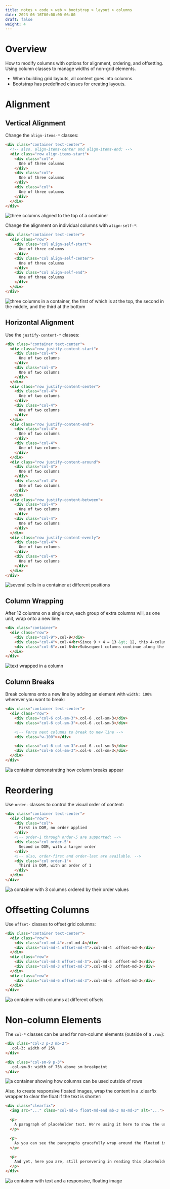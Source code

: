 ```yaml
---
title: notes > code > web > bootstrap > layout > columns
date: 2023-06-16T00:00:00-06:00
draft: false
weight: 4
---
```


# Overview
How to modify columns with options for alignment, ordering, and offsetting.  Using column classes to manage widths of non-grid elements.
- When building grid layouts, all content goes into columns.
- Bootstrap has predefined classes for creating layouts.

# Alignment
## Vertical Alignment
Change the `align-items-*` classes:
```html
<div class="container text-center">
  <!-- also, align-items-center and align-items-end: -->
  <div class="row align-items-start">
    <div class="col">
      One of three columns
    </div>
    <div class="col">
      One of three columns
    </div>
    <div class="col">
      One of three columns
    </div>
  </div>
</div>
```  
![three columns aligned to the top of a container](vertical-alignment.png)

Change the alignment on individual columns with `align-self-*`:
```html
<div class="container text-center">
  <div class="row">
    <div class="col align-self-start">
      One of three columns
    </div>
    <div class="col align-self-center">
      One of three columns
    </div>
    <div class="col align-self-end">
      One of three columns
    </div>
  </div>
</div>
```  
![three columns in a container, the first of which is at the top, the second in the middle, and the third at the bottom](vertical-alignment-2.png)

## Horizontal Alignment
Use the `justify-content-*` classes:
```html
<div class="container text-center">
  <div class="row justify-content-start">
    <div class="col-4">
      One of two columns
    </div>
    <div class="col-4">
      One of two columns
    </div>
  </div>
  <div class="row justify-content-center">
    <div class="col-4">
      One of two columns
    </div>
    <div class="col-4">
      One of two columns
    </div>
  </div>
  <div class="row justify-content-end">
    <div class="col-4">
      One of two columns
    </div>
    <div class="col-4">
      One of two columns
    </div>
  </div>
  <div class="row justify-content-around">
    <div class="col-4">
      One of two columns
    </div>
    <div class="col-4">
      One of two columns
    </div>
  </div>
  <div class="row justify-content-between">
    <div class="col-4">
      One of two columns
    </div>
    <div class="col-4">
      One of two columns
    </div>
  </div>
  <div class="row justify-content-evenly">
    <div class="col-4">
      One of two columns
    </div>
    <div class="col-4">
      One of two columns
    </div>
  </div>
</div>
```  
![several cells in a container at different positions](horizontal-alignment.png)

## Column Wrapping
After 12 columns on a single row, each group of extra columns will, as one unit, wrap onto a new line:
```html
<div class="container">
  <div class="row">
    <div class="col-9">.col-9</div>
    <div class="col-4">.col-4<br>Since 9 + 4 = 13 &gt; 12, this 4-column-wide div gets wrapped onto a new line as one contiguous unit.</div>
    <div class="col-6">.col-6<br>Subsequent columns continue along the new line.</div>
  </div>
</div>
```  

![text wrapped in a column](column-wrapping.png)

## Column Breaks
Break columns onto a new line by adding an element with `width: 100%` wherever you want to break:
```html
<div class="container text-center">
  <div class="row">
    <div class="col-6 col-sm-3">.col-6 .col-sm-3</div>
    <div class="col-6 col-sm-3">.col-6 .col-sm-3</div>

    <!-- Force next columns to break to new line -->
    <div class="w-100"></div>

    <div class="col-6 col-sm-3">.col-6 .col-sm-3</div>
    <div class="col-6 col-sm-3">.col-6 .col-sm-3</div>
  </div>
</div>
```

![a container demonstrating how column breaks appear](column-breaks.png)

# Reordering
Use `order-` classes to control the visual order of content:
```html
<div class="container text-center">
  <div class="row">
    <div class="col">
      First in DOM, no order applied
    </div>
    <!-- order-1 through order-5 are supported: -->
    <div class="col order-5">
      Second in DOM, with a larger order
    </div>
    <!-- also, order-first and order-last are available. -->
    <div class="col order-1">
      Third in DOM, with an order of 1
    </div>
  </div>
</div>
```

![a container with 3 columns ordered by their order values](ordering.png)

# Offsetting Columns
Use `offset-` classes to offset grid columns:
```html
<div class="container text-center">
  <div class="row">
    <div class="col-md-4">.col-md-4</div>
    <div class="col-md-4 offset-md-4">.col-md-4 .offset-md-4</div>
  </div>
  <div class="row">
    <div class="col-md-3 offset-md-3">.col-md-3 .offset-md-3</div>
    <div class="col-md-3 offset-md-3">.col-md-3 .offset-md-3</div>
  </div>
  <div class="row">
    <div class="col-md-6 offset-md-3">.col-md-6 .offset-md-3</div>
  </div>
</div>
```

![a container wiith columns at different offsets](offset.png)

# Non-column Elements
The `col-*` classes can be used for non-column elements (outside of a `.row`):
```html
<div class="col-3 p-3 mb-2">
  .col-3: width of 25%
</div>

<div class="col-sm-9 p-3">
  .col-sm-9: width of 75% above sm breakpoint
</div>
```

![a container showing how columns can be used outside of rows](standalone.png)

Also, to create responsive floated images, wrap the content in a .clearfix wrapper to clear the float if the text is shorter:
```html
<div class="clearfix">
  <img src="..." class="col-md-6 float-md-end mb-3 ms-md-3" alt="...">

  <p>
    A paragraph of placeholder text. We're using it here to show the use of the clearfix class. We're adding quite a few meaningless phrases here to demonstrate how the columns interact here with the floated image.
  </p>

  <p>
    As you can see the paragraphs gracefully wrap around the floated image. Now imagine how this would look with some actual content in here, rather than just this boring placeholder text that goes on and on, but actually conveys no tangible information at. It simply takes up space and should not really be read.
  </p>

  <p>
    And yet, here you are, still persevering in reading this placeholder text, hoping for some more insights, or some hidden easter egg of content. A joke, perhaps. Unfortunately, there's none of that here.
  </p>
</div>
```

![a container with text and a responsive, floating image](clearfix.png)